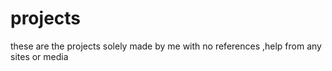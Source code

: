 # projects
these are the projects solely made by me with no references ,help from any sites or media 
